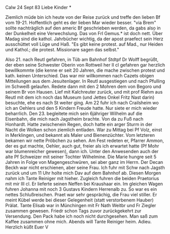  Calw 24 Sept 83
Liebe Kinder <M>*

Ziemlich müde bin ich heute von der Reise zurück und treffe den lieben Bf vom 19-21. Hoffentlich geht es der lieben Mar wieder besser. "via Brem" sollte nachträglich auf den americ Bf geschrieben werden, da gabs also in der Dunkelheit eine Verwechslung. Das von Frl Gemus.* ist doch nett. Über Madag sind die kathol. Jahrbücher wichtig, da der apost praefect sein Herz ausschüttet voll Lüge und Haß. "Es gibt keine protest. auf Mad., nur Heiden und Kathol.; die protest. Missionare sagen das selbst."

Also 21. nach Reutl gefahren, in Tüb am Bahnhof Stdtpf Dr Wolff begrüßt, der eben seine Schwester Oberin von Rottweil her II cl gefahren gar herzlich bewillkommte (die kenne er seit 20 Jahren, die mache zwischen protest und kath. keinen Unterschied. Das war mir willkommen nach Cazets obigen Mitteilungen aus dem Jesuitenlager. In Reutl ausgestiegen und nach Pfulling im Schweiß gelaufen. Redete dann mit den 2 Mohren dem von Begoro und seinem Br von Hausen. Lief mit Kalchreuter zurück, und mit prof Riehm aus Reutl mit dem ich noch das Museum (und Jettes Onkel Fritz Nast darin) besuchte, ehe es nach St weiter ging. Am 22 fuhr ich nach Crailsheim wo ich an Oehlers und den 5 Kindern Freude hatte. Nur siete er mich wieder beharrlich. Den 23. begleitete mich sein 6jähriger Wilhelm auf die Eisenbahn, die mich nach Jagstheim brachte. Von da zu Fuß nach Honhardt. Hatte zwischenein Regen, doch hatte ein arger Sturm in der Nacht die Wolken schon ziemlich entladen. War zu Mittag bei Pf Volz, einst in Merklingen, und bekannt als Maler und Bienenzüchter. Vom letzteren bekamen wir nette Pröbchen zu sehen. Am Fest redeten er, Pfarrer Ammon, der es gut machte, Oehler, auch gut, freier als ich erwartet hatte (Pf Mohr war blumenreicher gewesen), dann ich. Unter den Anwesenden auch der alte Pf Schweizer mit seiner Tochter Wilhelmine. Die Marie hungre seit 5 Jahren in Folge von Magengeschwüren, sei aber ganz im Herrn. Der Decan Beckh war nicht erschienen, aber seine Frau. Ich fuhr mit Schw nach Jagsth zurück und um 11 Uhr holte mich Dav auf dem Bahnhof ab. Diesen Morgen nahm ich Tante Reiniger mit hieher. Zugleich fuhren die beiden Praetorius mit mir III cl. Er lieferte seinen Neffen bei Kraushaar ein. Im gleichen Wagen fuhren Johanna mit noch 3 Gustavs Kindern Herrenalb zu. So war es ein nettes Schlußreischen. Praet war sehr gesprächig, die Frau viel stiller. Er meint Kübel werde bei dieser Gelegenheit (statt verstorbenem Hauber) Prälat. Tante Elisab war in Münchingen mit Fr Nath Weitbr und Fr Ziegler zusammen gewesen. Friedr schon Tags zuvor zurückgekehrt zur Versendung. Den Pack habe ich noch nicht durchgesehen. Man saß zum Kaffee zusammen ohne mich. Abends will Tante Reiniger heim. Adieu. 
 Herzlich küßt Euer V
